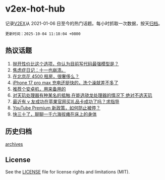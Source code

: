 # v2ex-hot-hub

 记录[V2EX](https://www.v2ex.com/)从 2021-01-06 日至今的热门话题。每小时抓取一次数据，按天[归档](archives)。

`更新时间：2025-10-04 11:18:04 +0800`

## 热议话题

1. [抛开性价比这个选项，你认为目前写代码最强模型是？](https://www.v2ex.com/t/1163230)
1. [焦虑症日记：十一也崩溃。](https://www.v2ex.com/t/1163248)
1. [在北京花 4500 租房，很奢侈么？](https://www.v2ex.com/t/1163297)
1. [iPhone 17 pro max 充电还挺快的，洗个澡就差不多了](https://www.v2ex.com/t/1163238)
1. [推荐个安卓机，用来备用的](https://www.v2ex.com/t/1163250)
1. [对天玑处理器有种某名的抵触,在能选骁龙处理器的情况下 绝对不选天玑](https://www.v2ex.com/t/1163309)
1. [最近有 v 友成功在苹果官网买礼品卡成功了吗？求指导](https://www.v2ex.com/t/1163295)
1. [YouTube Premium 新政策，如何防止被停？](https://www.v2ex.com/t/1163228)
1. [快三十了，聊聊一千六海拔瘫在床上的身体](https://www.v2ex.com/t/1163292)

## 历史归档

[archives](archives)

## License

See the [LICENSE](LICENSE) file for license rights and limitations (MIT).
